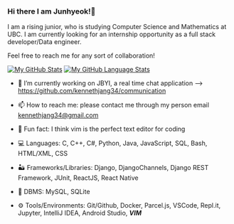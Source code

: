 ### Hi there I am Junhyeok!👋
I am a rising junior, who is studying Computer Science and Mathematics at UBC.
I am currently looking for an internship opportunity as a full stack developer/Data engineer.

Feel free to reach me for any sort of collaboration! 

[![My GitHub Stats](https://github-readme-stats.vercel.app/api/?username=kennethjang34&count_private=true&theme=tokyonight&showicons=true)]()
[![My GitHub Language Stats](https://github-readme-stats.vercel.app/api/top-langs/?username=kennethjang34&count_private=true&langs_count=5&theme=tokyonight)]()






- 💬 I’m currently working on JBYI, a real time chat application --> https://github.com/kennethjang34/communication

- 📫 How to reach me: please contact me through my person email kennethjang34@gmail.com 

- 📜 Fun fact: I think vim is the perfect text editor for coding




- 💻 Languages: C, C++, C#, Python, Java, JavaScript, SQL, Bash, HTML/XML, CSS

- 🏜️ Frameworks/Libraries: Django, DjangoChannels, Django REST Framework, JUnit, ReactJS, React Native

- 🏬 DBMS: MySQL, SQLite

- ⚙️ Tools/Environments: Git/Github, Docker, Parcel.js, VSCode, Repl.it, Jupyter, IntelliJ IDEA, Android Studio, ***VIM***


